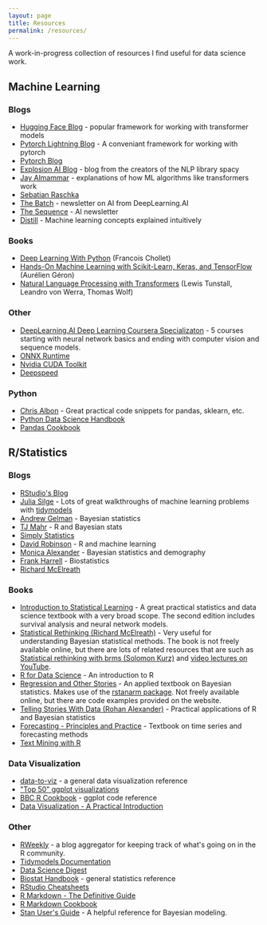 ```yaml
---
layout: page
title: Resources
permalink: /resources/
---
```


A work-in-progress collection of resources I find useful for data science work.

## Machine Learning 
### Blogs

- [Hugging Face Blog](https://huggingface.co/blog) - popular framework for working with transformer models
- [Pytorch Lightning Blog](https://www.pytorchlightning.ai/blog) - A conveniant framework for working with pytorch
- [Pytorch Blog](https://pytorch.org/blog/)
- [Explosion AI Blog](https://explosion.ai/blog) - blog from the creators of the NLP library spacy
- [Jay Almammar](https://jalammar.github.io/) - explanations of how ML algorithms like transformers work
- [Sebatian Raschka](https://sebastianraschka.com/blog/index.html)
- [The Batch](https://read.deeplearning.ai/the-batch/) - newsletter on AI from DeepLearning.AI
- [The Sequence](https://thesequence.substack.com/) - AI newsletter
- [Distill](https://distill.pub/) - Machine learning concepts explained intuitively 

### Books

- [Deep Learning With Python](https://www.manning.com/books/deep-learning-with-python-second-edition) (Francois Chollet)
- [Hands-On Machine Learning with Scikit-Learn, Keras, and TensorFlow](https://www.oreilly.com/library/view/hands-on-machine-learning/9781492032632/) (Aurélien Géron)
- [Natural Language Processing with Transformers](https://www.oreilly.com/library/view/natural-language-processing/9781098103231/) (Lewis Tunstall, Leandro von Werra, Thomas Wolf)

### Other

- [DeepLearning.AI Deep Learning Coursera Specializaton](https://www.coursera.org/specializations/deep-learning) - 5 courses starting with neural network basics and ending with computer vision and sequence models.
- [ONNX Runtime](https://onnxruntime.ai/)
- [Nvidia CUDA Toolkit](https://developer.nvidia.com/cuda-toolkit)
- [Deepspeed](https://www.microsoft.com/en-us/research/project/deepspeed/)


### Python

- [Chris Albon](https://chrisalbon.com/) - Great practical code snippets for pandas, sklearn, etc.
- [Python Data Science Handbook](https://jakevdp.github.io/PythonDataScienceHandbook/)
- [Pandas Cookbook](https://pandas.pydata.org/pandas-docs/stable/user_guide/cookbook.html)

## R/Statistics

### Blogs

- [RStudio's Blog](https://blog.rstudio.com/)
- [Julia Silge](https://juliasilge.com/) - Lots of great walkthroughs of machine learning problems with [tidymodels](https://www.tidymodels.org/)
- [Andrew Gelman](https://statmodeling.stat.columbia.edu/) - Bayesian statistics
- [TJ Mahr](https://www.tjmahr.com/) - R and Bayesian stats
- [Simply Statistics](https://simplystatistics.org/)
- [David Robinson](http://varianceexplained.org/) - R and machine learning
- [Monica Alexander](https://www.monicaalexander.com) - Bayesian statistics and demography
- [Frank Harrell](https://www.fharrell.com/) - Biostatistics
- [Richard McElreath](https://elevanth.org/blog/)

### Books

- [Introduction to Statistical Learning](https://www.statlearning.com/) - A great practical statistics and data science textbook with a very broad scope. The second edition includes survival analysis and neural network models.
- [Statistical Rethinking (Richard McElreath)](https://xcelab.net/rm/statistical-rethinking/) - Very useful for understanding Bayesian statistical methods. The book is not freely available online, but there are lots of related resources that are such as [Statistical rethinking with brms (Solomon Kurz)](https://bookdown.org/content/4857/) and [video lectures on YouTube](https://www.youtube.com/playlist?list=PLDcUM9US4XdNM4Edgs7weiyIguLSToZRI).
- [R for Data Science](https://r4ds.had.co.nz/index.html) - An introduction to R
- [Regression and Other Stories](https://avehtari.github.io/ROS-Examples/index.html) - An applied textbook on Bayesian statistics. Makes use of the [rstanarm package](https://mc-stan.org/rstanarm/). Not freely available online, but there are code examples provided on the website.
- [Telling Stories With Data (Rohan Alexander)](https://www.tellingstorieswithdata.com/) - Practical applications of R and Bayesian statistics
- [Forecasting - Principles and Practice](https://otexts.com/fpp2/) - Textbook on time series and forecasting methods
- [Text Mining with R](https://www.tidytextmining.com/)

### Data Visualization

- [data-to-viz](https://www.data-to-viz.com/) - a general data visualization reference
- ["Top 50" ggplot visualizations](http://r-statistics.co/Top50-Ggplot2-Visualizations-MasterList-R-Code.html)
- [BBC R Cookbook](https://bbc.github.io/rcookbook/) - ggplot code reference
- [Data Visualization - A Practical Introduction](https://socviz.co/)

### Other

- [RWeekly](https://rweekly.org/) - a blog aggregator for keeping track of what's going on in the R community.
- [Tidymodels Documentation](https://www.tidymodels.org/learn/)
- [Data Science Digest](https://thedatasciencedigest.substack.com/)
- [Biostat Handbook](http://www.biostathandbook.com/) - general statistics reference
- [RStudio Cheatsheets](https://www.rstudio.com/resources/cheatsheets/)
- [R Markdown - The Definitive Guide](https://bookdown.org/yihui/rmarkdown/)
- [R Markdown Cookbook](https://bookdown.org/yihui/rmarkdown-cookbook/)
- [Stan User's Guide](https://mc-stan.org/docs/2_28/stan-users-guide/index.html) - A helpful reference for Bayesian modeling.
